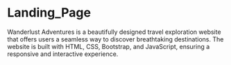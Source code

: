 # Landing_Page
Wanderlust Adventures is a beautifully designed travel exploration website that offers users a seamless way to discover breathtaking destinations. The website is built with HTML, CSS, Bootstrap, and JavaScript, ensuring a responsive and interactive experience.
